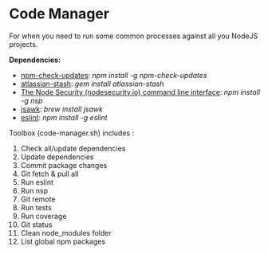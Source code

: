 Code Manager
============

For when you need to run some common processes against all you NodeJS projects.


**Dependencies:** 

* [npm-check-updates](https://www.npmjs.com/package/npm-check-updates): *npm install -g npm-check-updates*
* [atlassian-stash](https://rubygems.org/gems/atlassian-stash/versions/0.7.0): *gem install atlassian-stash*
* [The Node Security (nodesecurity.io) command line interface](https://www.npmjs.com/package/nsp): *npm install -g nsp*
* [jsawk](http://brewformulas.org/Jsawk): *brew install jsawk*
* [eslint](https://www.npmjs.com/package/eslint): *npm install -g eslint*


Toolbox (code-manager.sh) includes : 

1.  Check all/update dependencies 
2.  Update dependencies
3.  Commit package changes
4.  Git fetch & pull all
5.  Run eslint
6.  Run nsp
7.  Git remote
8.  Run tests
9.  Run coverage
10.  Git status
11.  Clean node_modules folder
12.  List global npm packages